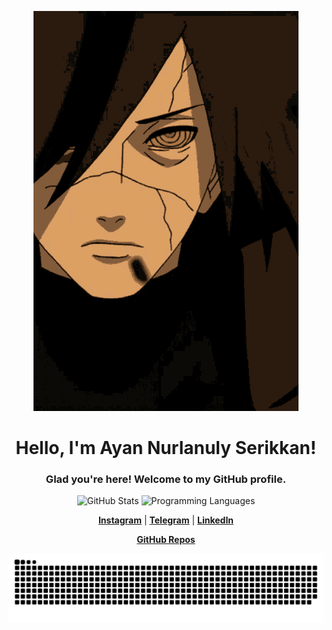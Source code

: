 <p align="center">
  <a href="https://www.google.kz">
    <img src="https://github.com/AyKinG10/AyKinG10/blob/main/ghost-of.gif" alt="Unique Banner">
  </a>
</p>

<h1 align="center">Hello, I'm Ayan Nurlanuly Serikkan!</h1>
<h3 align="center">Glad you're here! Welcome to my GitHub profile.</h3>

<p align="center">
  <img height="150px" width="auto" src="https://github-readme-stats.vercel.app/api?username=AyKinG10&show_icons=true&count_private=true&theme=tokyonight&hide_border=true&hide=issues,contribs&bg_color=00000000" alt="GitHub Stats">
  <img height="150px" width="auto" src="https://github-readme-stats.vercel.app/api/top-langs/?username=AyKinG10&layout=compact&hide_border=true&theme=tokyonight&bg_color=00000000&langs_count=6&hide=python,tex,css,php&exclude_repo=SomeRepo" alt="Programming Languages">
</p>

<p align="center">
  <strong><a href="https://www.instagram.com/_ayanserikkan_">Instagram</a></strong> |
  <strong><a href="https://t.me/Colossus_Dev">Telegram</a></strong> |
  <strong><a href="https://www.linkedin.com/in/https://kz.linkedin.com/in/ayan-serikkan-b02808257/">LinkedIn</a></strong> 
</p>

<p align="center">
  <strong><a href="https://github.com/AyKinG10">GitHub Repos</a></strong>
</p>

<!-- Animated GitHub Contribution Snake -->
<p align="center">
  <img src="https://raw.githubusercontent.com/Platane/snk/output/github-contribution-grid-snake.svg" alt="GitHub Contribution Snake" />
</p>

